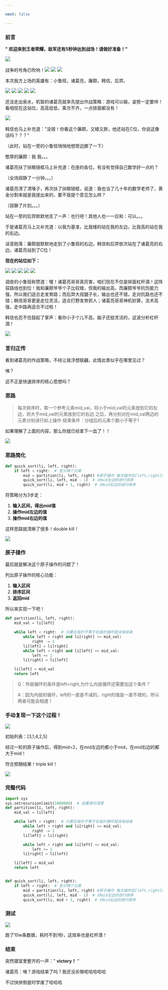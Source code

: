 ```yaml
---

next: false

---
```




<BlogInfo id="1362"/>

###  前言

**" 欢迎来到王者荣耀，敌军还有5秒钟达到战场！请做好准备！"**

![](https://img-blog.csdnimg.cn/24002df47474458982ad5d120ca8d923.png)​


战争的号角已吹响！![](https://img-blog.csdnimg.cn/a1f95ff575b447d8b9af66928d095f1a.png)
![](https://img-blog.csdnimg.cn/a1f95ff575b447d8b9af66928d095f1a.png)
![](https://img-blog.csdnimg.cn/a1f95ff575b447d8b9af66928d095f1a.png)

本次我方上场的英雄有：小鲁班，诸葛亮，廉颇，韩信，后羿。

![](https://img-blog.csdnimg.cn/cf200ffea9f24f4d8af87bb47a2f083d.png)
![](https://img-blog.csdnimg.cn/36d38e30626d4382b015c5d359a7c21b.png)
![](https://img-blog.csdnimg.cn/340f264a487b4a97a581b00fd04ace09.png)
![](https://img-blog.csdnimg.cn/604ae0dc020c4db5ac7a1c0547484f7d.png)
![](https://img-blog.csdnimg.cn/8ead6b2ae82845c7a65efb197145aa50.png)


还没走出泉水，机智的诸葛亮就率先提出作战策略：游戏可以输，姿势一定要帅！看咱现在这站位，高高低低，乘次不齐，一点排面都没有！

![](https://img-blog.csdnimg.cn/5c772c386ac34c018510eb2e05bb2d95.png)​

 韩信也马上补充道："没错！你看这个廉颇，又矮又胖，他还站在C位，你说这像话吗？？？"

（此时，站在一旁的小鲁班悄悄地想旁边挪了一下）

憨厚的廉颇：我 我。。。

诸葛亮扶了扶眼镜框马上补充道：在座的各位，有没有觉得自己数学好一点的？

（全场寂静了一分钟。。。）

诸葛亮清了清嗓子，再次扶了扶眼镜框，说道：我也当了几十年的数学老师了，黄金分割率就是我提出来的，要不我提个意见怎么样？

（寂静了片刻。。。）

站在一旁的后羿默默地支了一声：也行吧！其他人也一一应和：可以。。。

于是诸葛亮马上又补充道：以我为基准，比我矮的站在我的左边，比我高的站在我的右边。

话音刚落：廉颇就默默地走到了小鲁班的右边，韩信和后羿依次站在了诸葛亮的右边，诸葛亮站到了C位！

**现在的站位如下：**

![](https://img-blog.csdnimg.cn/cf200ffea9f24f4d8af87bb47a2f083d.png)
![](https://img-blog.csdnimg.cn/340f264a487b4a97a581b00fd04ace09.png)
![](https://img-blog.csdnimg.cn/36d38e30626d4382b015c5d359a7c21b.png)
![](https://img-blog.csdnimg.cn/604ae0dc020c4db5ac7a1c0547484f7d.png)
![](https://img-blog.csdnimg.cn/8ead6b2ae82845c7a65efb197145aa50.png)

调皮的小鲁班称赞道：喔！诸葛亮哥哥真厉害，咱们现在不仅是排面杠杆滴！这阵容路线也到位！我和廉颇爷爷个子比较矮，但我的输出高，而廉颇爷爷抗伤能力强，所以我们适合走发育路；而后羿大叔腿子长，输出也还不错，走对抗路也还不错；韩信哥哥更是走位灵活，适合打野发育抓人；诸葛亮哥哥神机妙算，法术高强，走中路再适合不过啦！

韩信也忍不住鼓起了掌声：看你小子个儿不高，脑子还挺灵活的，这波分析杠杆滴！

![](https://img-blog.csdnimg.cn/6d74736d0a5145a68edf5609812084f7.gif)​


### 言归正传

看到诸葛亮的作战策略，不经让我浮想联翩，此情此景似乎在哪里见过？

咦？

这不正是快速排序的核心思想吗？


### 思路

> 每次排序时，取一个参考元素mid_val，将小于mid_val的元素放到它的左边，将大于mid_val的元素放到它的右边
> 之后，再分别对在mid_val两边的元素分别进行如上操作
> 结束条件：分组后的元素个数小于等于1


如果理解了上面的内容，那么你就已经拿下一血了！！

![](https://img-blog.csdnimg.cn/c6e536cd95d54de580d5fd5cd91c7b85.png)​

###  思路简化


```python
def quick_sort(li, left, right):
    if left < right:  # 至少两个元素
        mid = partition(li, left, right) #原子操作 每次操作后[left,right]区间内的元素，mid左边的都比mid小；mid右边的都比mid大
        quick_sort(li, left, mid - 1)  # 对mid左边的进行排序
        quick_sort(li, mid + 1, right)  # 对mid右边的进行排序
```

将策略分为3步走：

  1. **输入区间，得出mid值**
  2. **操作mid左边的值**
  3. **操作mid右边的值**

这样思路就清晰了很多！double kill！

![](https://img-blog.csdnimg.cn/c6526570c1ea454893783119d66c8e20.png)


###  原子操作

最后就是解决这个原子操作的问题了！

列出原子操作的核心功能：

  1. **输入区间**
  2. **排序区间**
  3. **返回mid**

所以来实现一下吧！


```python
def partition(li, left, right):
    mid_val = li[left]

    while left < right:  # 只要左指针不等于右指针循环就没有结束
        while left < right and li[right] >= mid_val:
            right -= 1
        li[left] = li[right]
        while left < right and li[left] <= mid_val:
            left += 1
        li[right] = li[left]

    li[left] = mid_val
    return left
```


> Q：外层循环的条件是left<right,为什么内层循环还需要加这个条件？
>
> A：因为内层的循环，left的一直是不减的，right的值是一直不增的，所以两者可能会相遇！

### 手动复现一下这个过程！

![](https://img-blog.csdnimg.cn/e59f1e3c1f304b67bd25c43672116755.png)

 初始列表：[3,1,4,2,5]

经过一轮的原子操作后，得到mid=2，在mid左边的都小于mid，在mid右边的都大于mid！

符合预期结果！triple kill！

![](https://img-blog.csdnimg.cn/4b59ee0a257545dd9902c8444cb5b05e.png)



### 完整代码

```python
import sys
sys.setrecursionlimit(1000000)  # 设置递归深度
def partition(li, left, right):
    mid_val = li[left]

    while left < right:  # 只要左指针不等于右指针循环就没有结束
        while left < right and li[right] >= mid_val:
            right -= 1
        li[left] = li[right]

        while left < right and li[left] <= mid_val:
            left += 1
        li[right] = li[left]

    li[left] = mid_val
    return left


def quick_sort(li, left, right):
    if left < right:  # 至少两个元素
        mid = partition(li, left, right) #原子操作 每次操作后[left,right]区间内的元素，mid左边的都比mid小；mid右边的都比mid大
        quick_sort(li, left, mid - 1)  # 对mid左边的进行排序
        quick_sort(li, mid + 1, right)  # 对mid右边的进行排序
```


### 测试

![](http://www.lll.plus/media/image/2022/04/29/image-20220429123636-1.png)

跑了10w条数据，耗时不到1秒，这效率也是杠杆滴！

### 结束

 突然寝室里整齐的一声：" **victory！** "

诸葛亮：咦？游戏结束了吗？我还没杀够呢哈哈哈哈

不过快排倒是时学废了哈哈哈







<ActionBox />
